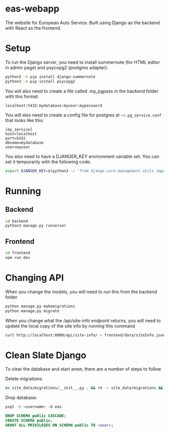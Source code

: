 # eas-webapp
The website for European Auto Service. Built using Django as the backend with React as the frontend.

# Setup
To run the Django server, you need to install summernote (for HTML editor in admin page) and psycopg2 (postgres adapter):
```zsh
python3 -m pip install django-summernote
python3 -m pip install psycopg2 
```

You will also need to create a file called .my_pgpass in the backend folder with this format:
```
localhost:5432:mydatabase:myuser:mypassword
```

You will also need to create a config file for postgres at `~/.pg_service.conf` that looks like this:
```
[my_service]
host=localhost
port=5432
dbname=mydatabase
user=myuser
```

You also need to have a DJANGER_KEY environment variable set. You can set it temporarily with the following code:

```zsh
export DJANGER_KEY=$(python3 -c 'from django.core.management.utils import get_random_secret_key; print(get_random_secret_key())')
```

# Running
## Backend
```zsh
cd backend
python3 manage.py runserver
```
## Frontend
```zsh
cd frontend
npm run dev
```

# Changing API
When you change the models, you will need to run this from the backend folder
```zsh
python manage.py makemigrations
python manage.py migrate
```
When you change what the /api/site-info endpoint returns, you will need to update the local copy of the site info by running this command
```zsh
curl http://localhost:8000/api/site-info/ > frontend/data/siteInfo.json
```

# Clean Slate Django
To clear the database and start anew, there are a number of steps to follow

Delete migrations:
```zsh
mv site_data/migrations/__init__.py . && rm -r site_data/migrations && mkdir site_data/migrations && mv __init__.py site_data/migrations/__init__.py
```

Drop database:
```zsh
psql -U <username> -d eas
```
```sql
DROP SCHEMA public CASCADE;
CREATE SCHEMA public;
GRANT ALL PRIVILEGES ON SCHEMA public TO <user>;
```